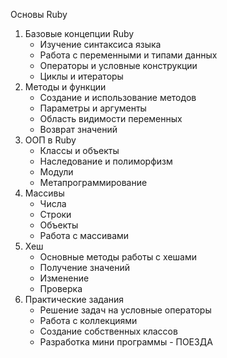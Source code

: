 Основы Ruby
1. Базовые концепции Ruby
   - Изучение синтаксиса языка
   - Работа с переменными и типами данных
   - Операторы и условные конструкции
   - Циклы и итераторы
2. Методы и функции
   - Создание и использование методов
   - Параметры и аргументы
   - Область видимости переменных
   - Возврат значений
3. ООП в Ruby
   - Классы и объекты
   - Наследование и полиморфизм
   - Модули
   - Метапрограммирование
4. Массивы
   - Числа
   - Строки
   - Объекты
   - Работа с массивами
5. Хеш
   - Основные методы работы с хешами
   - Получение значений
   - Изменение
   - Проверка
6. Практические задания
   - Решение задач на условные операторы
   - Работа с коллекциями
   - Создание собственных классов
   - Разработка мини программы - ПОЕЗДА
